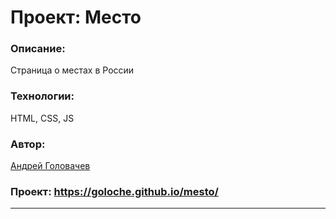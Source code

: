 # Проект: Место

### Описание:

Страница о местах в России

### Технологии:

HTML, CSS, JS

### Автор:

[Андрей Головачев](https://github.com/Goloche)

### Проект: https://goloche.github.io/mesto/

---
